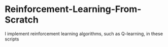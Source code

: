 # Reinforcement-Learning-From-Scratch

I implement reinforcement learning algorithms, such as Q-learning, in these scripts
